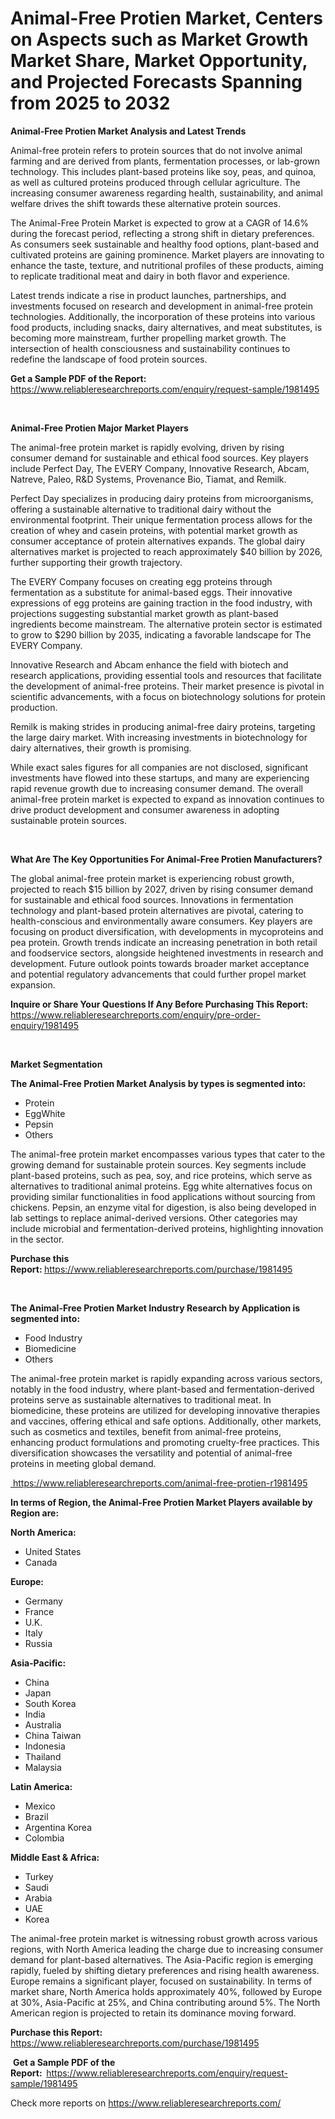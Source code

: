 <p><h1>Animal-Free Protien Market, Centers on Aspects such as Market Growth Market Share, Market Opportunity, and Projected Forecasts Spanning from 2025 to 2032</h1></p><p><strong>Animal-Free Protien Market Analysis and Latest Trends</strong></p>
<p><p>Animal-free protein refers to protein sources that do not involve animal farming and are derived from plants, fermentation processes, or lab-grown technology. This includes plant-based proteins like soy, peas, and quinoa, as well as cultured proteins produced through cellular agriculture. The increasing consumer awareness regarding health, sustainability, and animal welfare drives the shift towards these alternative protein sources.</p><p>The Animal-Free Protein Market is expected to grow at a CAGR of 14.6% during the forecast period, reflecting a strong shift in dietary preferences. As consumers seek sustainable and healthy food options, plant-based and cultivated proteins are gaining prominence. Market players are innovating to enhance the taste, texture, and nutritional profiles of these products, aiming to replicate traditional meat and dairy in both flavor and experience. </p><p>Latest trends indicate a rise in product launches, partnerships, and investments focused on research and development in animal-free protein technologies. Additionally, the incorporation of these proteins into various food products, including snacks, dairy alternatives, and meat substitutes, is becoming more mainstream, further propelling market growth. The intersection of health consciousness and sustainability continues to redefine the landscape of food protein sources.</p></p>
<p><strong>Get a Sample PDF of the Report:&nbsp;</strong> <a href="https://www.reliableresearchreports.com/enquiry/request-sample/1981495?utm_campaign=2040&utm_medium=2&utm_source=Github&utm_content=ia&utm_term=15022025&utm_id=animal-free-protien">https://www.reliableresearchreports.com/enquiry/request-sample/1981495</a></p>
<p>&nbsp;</p>
<p><strong>Animal-Free Protien Major Market Players</strong></p>
<p><p>The animal-free protein market is rapidly evolving, driven by rising consumer demand for sustainable and ethical food sources. Key players include Perfect Day, The EVERY Company, Innovative Research, Abcam, Natreve, Paleo, R&D Systems, Provenance Bio, Tiamat, and Remilk.</p><p>Perfect Day specializes in producing dairy proteins from microorganisms, offering a sustainable alternative to traditional dairy without the environmental footprint. Their unique fermentation process allows for the creation of whey and casein proteins, with potential market growth as consumer acceptance of protein alternatives expands. The global dairy alternatives market is projected to reach approximately $40 billion by 2026, further supporting their growth trajectory.</p><p>The EVERY Company focuses on creating egg proteins through fermentation as a substitute for animal-based eggs. Their innovative expressions of egg proteins are gaining traction in the food industry, with projections suggesting substantial market growth as plant-based ingredients become mainstream. The alternative protein sector is estimated to grow to $290 billion by 2035, indicating a favorable landscape for The EVERY Company.</p><p>Innovative Research and Abcam enhance the field with biotech and research applications, providing essential tools and resources that facilitate the development of animal-free proteins. Their market presence is pivotal in scientific advancements, with a focus on biotechnology solutions for protein production.</p><p>Remilk is making strides in producing animal-free dairy proteins, targeting the large dairy market. With increasing investments in biotechnology for dairy alternatives, their growth is promising.</p><p>While exact sales figures for all companies are not disclosed, significant investments have flowed into these startups, and many are experiencing rapid revenue growth due to increasing consumer demand. The overall animal-free protein market is expected to expand as innovation continues to drive product development and consumer awareness in adopting sustainable protein sources.</p></p>
<p>&nbsp;</p>
<p><strong>What Are The Key Opportunities For Animal-Free Protien Manufacturers?</strong></p>
<p><p>The global animal-free protein market is experiencing robust growth, projected to reach $15 billion by 2027, driven by rising consumer demand for sustainable and ethical food sources. Innovations in fermentation technology and plant-based protein alternatives are pivotal, catering to health-conscious and environmentally aware consumers. Key players are focusing on product diversification, with developments in mycoproteins and pea protein. Growth trends indicate an increasing penetration in both retail and foodservice sectors, alongside heightened investments in research and development. Future outlook points towards broader market acceptance and potential regulatory advancements that could further propel market expansion.</p></p>
<p><strong>Inquire or Share Your Questions If Any Before Purchasing This Report:</strong> <a href="https://www.reliableresearchreports.com/enquiry/pre-order-enquiry/1981495?utm_campaign=2040&utm_medium=2&utm_source=Github&utm_content=ia&utm_term=15022025&utm_id=animal-free-protien">https://www.reliableresearchreports.com/enquiry/pre-order-enquiry/1981495</a></p>
<p>&nbsp;</p>
<p><strong>Market Segmentation</strong></p>
<p><strong>The Animal-Free Protien Market Analysis by types is segmented into:</strong></p>
<p><ul><li>Protein</li><li>EggWhite</li><li>Pepsin</li><li>Others</li></ul></p>
<p><p>The animal-free protein market encompasses various types that cater to the growing demand for sustainable protein sources. Key segments include plant-based proteins, such as pea, soy, and rice proteins, which serve as alternatives to traditional animal proteins. Egg white alternatives focus on providing similar functionalities in food applications without sourcing from chickens. Pepsin, an enzyme vital for digestion, is also being developed in lab settings to replace animal-derived versions. Other categories may include microbial and fermentation-derived proteins, highlighting innovation in the sector.</p></p>
<p><strong>Purchase this Report:&nbsp;</strong><a href="https://www.reliableresearchreports.com/purchase/1981495?utm_campaign=2040&utm_medium=2&utm_source=Github&utm_content=ia&utm_term=15022025&utm_id=animal-free-protien">https://www.reliableresearchreports.com/purchase/1981495</a></p>
<p>&nbsp;</p>
<p><strong>The Animal-Free Protien Market Industry Research by Application is segmented into:</strong></p>
<p><ul><li>Food Industry</li><li>Biomedicine</li><li>Others</li></ul></p>
<p><p>The animal-free protein market is rapidly expanding across various sectors, notably in the food industry, where plant-based and fermentation-derived proteins serve as sustainable alternatives to traditional meat. In biomedicine, these proteins are utilized for developing innovative therapies and vaccines, offering ethical and safe options. Additionally, other markets, such as cosmetics and textiles, benefit from animal-free proteins, enhancing product formulations and promoting cruelty-free practices. This diversification showcases the versatility and potential of animal-free proteins in meeting global demand.</p></p>
<p><a href="https://www.reliableresearchreports.com/animal-free-protien-r1981495?utm_campaign=2040&utm_medium=2&utm_source=Github&utm_content=ia&utm_term=15022025&utm_id=animal-free-protien">&nbsp;https://www.reliableresearchreports.com/animal-free-protien-r1981495</a></p>
<p><strong>In terms of Region, the Animal-Free Protien Market Players available by Region are:</strong></p>
<p>
    <p> <strong> North America: </strong>
        <ul>
            <li>United States</li>
            <li>Canada</li>
        </ul>
        </p> 
    <p> <strong> Europe: </strong>
        <ul>
            <li>Germany</li>
            <li>France</li>
            <li>U.K.</li>
            <li>Italy</li>
            <li>Russia</li>
        </ul>
        </p> 
    <p> <strong> Asia-Pacific: </strong>
        <ul>
            <li>China</li>
            <li>Japan</li>
            <li>South Korea</li>
            <li>India</li>
            <li>Australia</li>
            <li>China Taiwan</li>
            <li>Indonesia</li>
            <li>Thailand</li>
            <li>Malaysia</li>
        </ul>
        </p> 
    <p> <strong> Latin America: </strong>
        <ul>
            <li>Mexico</li>
            <li>Brazil</li>
            <li>Argentina Korea</li>
            <li>Colombia</li>
        </ul>
        </p> 
    <p> <strong> Middle East & Africa: </strong>
        <ul>
            <li>Turkey</li>
            <li>Saudi</li>
            <li>Arabia</li>
            <li>UAE</li>
            <li>Korea</li>
        </ul>
    </p>
    </p>
<p><p>The animal-free protein market is witnessing robust growth across various regions, with North America leading the charge due to increasing consumer demand for plant-based alternatives. The Asia-Pacific region is emerging rapidly, fueled by shifting dietary preferences and rising health awareness. Europe remains a significant player, focused on sustainability. In terms of market share, North America holds approximately 40%, followed by Europe at 30%, Asia-Pacific at 25%, and China contributing around 5%. The North American region is projected to retain its dominance moving forward.</p></p>
<p><strong>Purchase this Report: </strong><a href="https://www.reliableresearchreports.com/purchase/1981495?utm_campaign=2040&utm_medium=2&utm_source=Github&utm_content=ia&utm_term=15022025&utm_id=animal-free-protien">https://www.reliableresearchreports.com/purchase/1981495</a></p>
<p>&nbsp;<strong>Get a Sample PDF of the Report:&nbsp;&nbsp;</strong><a href="https://www.reliableresearchreports.com/enquiry/request-sample/1981495?utm_campaign=2040&utm_medium=2&utm_source=Github&utm_content=ia&utm_term=15022025&utm_id=animal-free-protien">https://www.reliableresearchreports.com/enquiry/request-sample/1981495</a></p>
<p><strong></strong></p>
<p>Check more reports on <a href="https://www.reliableresearchreports.com/?utm_campaign=2040&utm_medium=2&utm_source=Github&utm_content=ia&utm_term=15022025&utm_id=animal-free-protien">https://www.reliableresearchreports.com/</a></p>